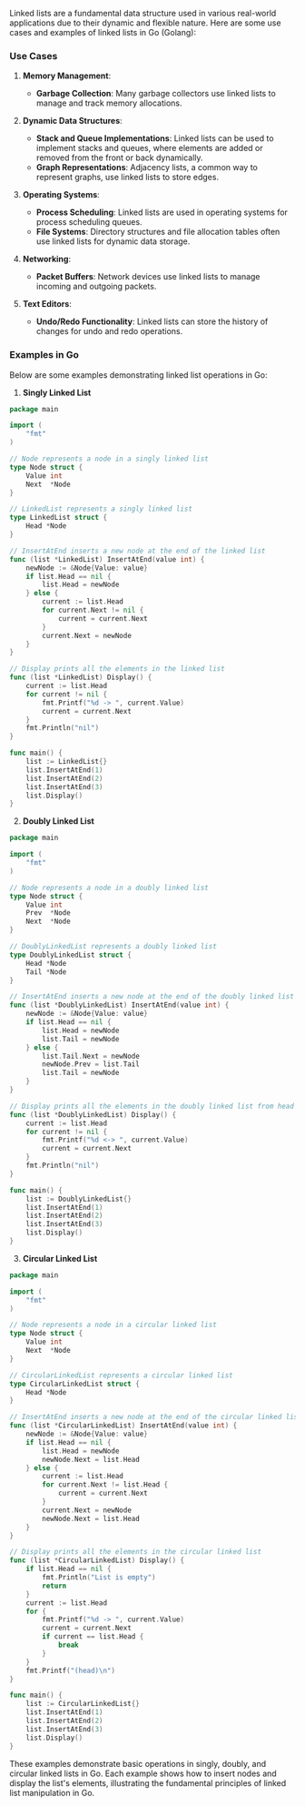 Linked lists are a fundamental data structure used in various real-world applications due to their dynamic and flexible nature. Here are some use cases and examples of linked lists in Go (Golang):

### Use Cases

1. **Memory Management**:
   - **Garbage Collection**: Many garbage collectors use linked lists to manage and track memory allocations.

2. **Dynamic Data Structures**:
   - **Stack and Queue Implementations**: Linked lists can be used to implement stacks and queues, where elements are added or removed from the front or back dynamically.
   - **Graph Representations**: Adjacency lists, a common way to represent graphs, use linked lists to store edges.

3. **Operating Systems**:
   - **Process Scheduling**: Linked lists are used in operating systems for process scheduling queues.
   - **File Systems**: Directory structures and file allocation tables often use linked lists for dynamic data storage.

4. **Networking**:
   - **Packet Buffers**: Network devices use linked lists to manage incoming and outgoing packets.

5. **Text Editors**:
   - **Undo/Redo Functionality**: Linked lists can store the history of changes for undo and redo operations.

### Examples in Go

Below are some examples demonstrating linked list operations in Go:

1. **Singly Linked List**

```go
package main

import (
	"fmt"
)

// Node represents a node in a singly linked list
type Node struct {
	Value int
	Next  *Node
}

// LinkedList represents a singly linked list
type LinkedList struct {
	Head *Node
}

// InsertAtEnd inserts a new node at the end of the linked list
func (list *LinkedList) InsertAtEnd(value int) {
	newNode := &Node{Value: value}
	if list.Head == nil {
		list.Head = newNode
	} else {
		current := list.Head
		for current.Next != nil {
			current = current.Next
		}
		current.Next = newNode
	}
}

// Display prints all the elements in the linked list
func (list *LinkedList) Display() {
	current := list.Head
	for current != nil {
		fmt.Printf("%d -> ", current.Value)
		current = current.Next
	}
	fmt.Println("nil")
}

func main() {
	list := LinkedList{}
	list.InsertAtEnd(1)
	list.InsertAtEnd(2)
	list.InsertAtEnd(3)
	list.Display()
}
```

2. **Doubly Linked List**

```go
package main

import (
	"fmt"
)

// Node represents a node in a doubly linked list
type Node struct {
	Value int
	Prev  *Node
	Next  *Node
}

// DoublyLinkedList represents a doubly linked list
type DoublyLinkedList struct {
	Head *Node
	Tail *Node
}

// InsertAtEnd inserts a new node at the end of the doubly linked list
func (list *DoublyLinkedList) InsertAtEnd(value int) {
	newNode := &Node{Value: value}
	if list.Head == nil {
		list.Head = newNode
		list.Tail = newNode
	} else {
		list.Tail.Next = newNode
		newNode.Prev = list.Tail
		list.Tail = newNode
	}
}

// Display prints all the elements in the doubly linked list from head to tail
func (list *DoublyLinkedList) Display() {
	current := list.Head
	for current != nil {
		fmt.Printf("%d <-> ", current.Value)
		current = current.Next
	}
	fmt.Println("nil")
}

func main() {
	list := DoublyLinkedList{}
	list.InsertAtEnd(1)
	list.InsertAtEnd(2)
	list.InsertAtEnd(3)
	list.Display()
}
```

3. **Circular Linked List**

```go
package main

import (
	"fmt"
)

// Node represents a node in a circular linked list
type Node struct {
	Value int
	Next  *Node
}

// CircularLinkedList represents a circular linked list
type CircularLinkedList struct {
	Head *Node
}

// InsertAtEnd inserts a new node at the end of the circular linked list
func (list *CircularLinkedList) InsertAtEnd(value int) {
	newNode := &Node{Value: value}
	if list.Head == nil {
		list.Head = newNode
		newNode.Next = list.Head
	} else {
		current := list.Head
		for current.Next != list.Head {
			current = current.Next
		}
		current.Next = newNode
		newNode.Next = list.Head
	}
}

// Display prints all the elements in the circular linked list
func (list *CircularLinkedList) Display() {
	if list.Head == nil {
		fmt.Println("List is empty")
		return
	}
	current := list.Head
	for {
		fmt.Printf("%d -> ", current.Value)
		current = current.Next
		if current == list.Head {
			break
		}
	}
	fmt.Printf("(head)\n")
}

func main() {
	list := CircularLinkedList{}
	list.InsertAtEnd(1)
	list.InsertAtEnd(2)
	list.InsertAtEnd(3)
	list.Display()
}
```

These examples demonstrate basic operations in singly, doubly, and circular linked lists in Go. Each example shows how to insert nodes and display the list's elements, illustrating the fundamental principles of linked list manipulation in Go.